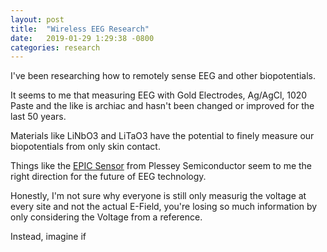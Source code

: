 ```yaml
---
layout: post
title:  "Wireless EEG Research"
date:   2019-01-29 1:29:38 -0800
categories: research
---
```



I've been researching how to remotely sense EEG and other biopotentials. 

It seems to me that measuring EEG with Gold Electrodes, Ag/AgCl, 1020 Paste and the like is archiac and hasn't been changed or improved for the last 50 years.

Materials like LiNbO3 and LiTaO3 have the potential to finely measure our biopotentials from only skin contact.

Things like the [EPIC Sensor](http://www.plesseysemiconductors.com/products/epic-sensing-technology/) from Plessey Semiconductor seem to me the right direction for the future of EEG technology.

Honestly, I'm not sure why everyone is still only measurig the voltage at every site and not the actual E-Field, you're losing so much information by only considering the Voltage from a reference.

Instead, imagine if  
